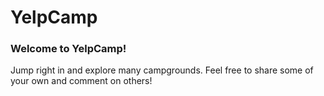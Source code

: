 # YelpCamp

### Welcome to YelpCamp!
Jump right in and explore many campgrounds.
Feel free to share some of your own and comment on others!

